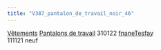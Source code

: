 ```yaml
---
title: "V387_pantalon_de_travail_noir_46"
---
```


[Vêtements](notes/equipements/L_Vetements.md) [Pantalons de travail](notes/equipements/vetements/V_PantalonsDeTravail.md) 310122 [fnaneTesfay](notes/utilisateurs/beneficiaires/fnaneTesfay.md)\
111121 neuf